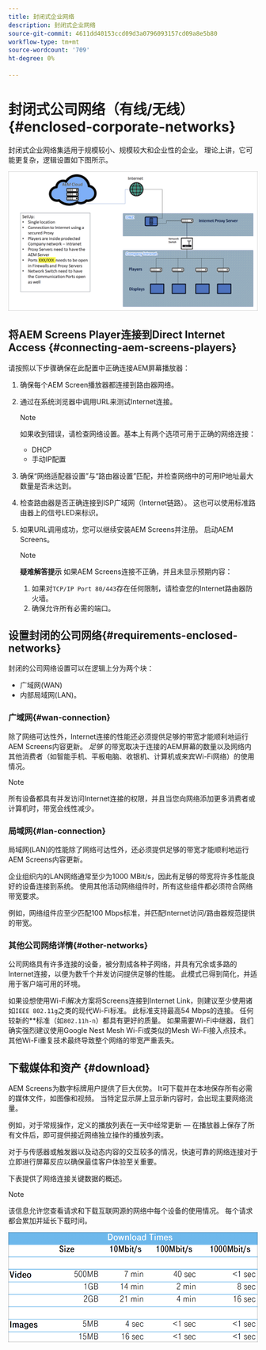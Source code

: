 ```yaml
---
title: 封闭式企业网络
description: 封闭式企业网络
source-git-commit: 4611dd40153ccd09d3a0796093157cd09a8e5b80
workflow-type: tm+mt
source-wordcount: '709'
ht-degree: 0%

---
```



# 封闭式公司网络（有线/无线）{#enclosed-corporate-networks}

封闭式企业网络集适用于规模较小、规模较大和企业性的企业。 理论上讲，它可能更复杂，逻辑设置如下图所示。

![](/help/using/assets/enclosed-network-1.png)


## 将AEM Screens Player连接到Direct Internet Access {#connecting-aem-screens-players}

请按照以下步骤确保在此配置中正确连接AEM屏幕播放器：

1. 确保每个AEM Screen播放器都连接到路由器网络。
1. 通过在系统浏览器中调用URL来测试Internet连接。

   >[!NOTE]
   >如果收到错误，请检查网络设置。基本上有两个选项可用于正确的网络连接：
   >* DHCP
   >* 手动IP配置


1. 确保“网络适配器设置”与“路由器设置”匹配，并检查网络中的可用IP地址最大数量是否未达到。

1. 检查路由器是否正确连接到ISP广域网（Internet链路）。 这也可以使用标准路由器上的信号LED来标识。
1. 如果URL调用成功，您可以继续安装AEM Screens并注册。 启动AEM Screens。

   >[!NOTE]
   >**疑难解答提示**
   >如果AEM Screens连接不正确，并且未显示预期内容：
   >
   >1. 如果对`TCP/IP Port 80/443`存在任何限制，请检查您的Internet路由器防火墙。
   >1. 确保允许所有必需的端口。


## 设置封闭的公司网络{#requirements-enclosed-networks}

封闭的公司网络设置可以在逻辑上分为两个块：

* 广域网(WAN)
* 内部局域网(LAN)。

### 广域网{#wan-connection}

除了网络可达性外，Internet连接的性能还必须提供足够的带宽才能顺利地运行AEM Screens内容更新。
*足够* 的带宽取决于连接的AEM屏幕的数量以及网络内其他消费者（如智能手机、平板电脑、收银机、计算机或来宾Wi-Fi网络）的使用情况。

>[!NOTE]
>
>所有设备都具有并发访问Internet连接的权限，并且当您向网络添加更多消费者或计算机时，带宽会线性减少。

### 局域网{#lan-connection}

局域网(LAN)的性能除了网络可达性外，还必须提供足够的带宽才能顺利地运行AEM Screens内容更新。

企业组织内的LAN网络通常至少为1000 MBit/s，因此有足够的带宽将许多性能良好的设备连接到系统。 使用其他活动网络组件时，所有这些组件都必须符合网络带宽要求。

例如，网络组件应至少匹配100 Mbps标准，并匹配Internet访问/路由器规范提供的带宽。

### 其他公司网络详情{#other-networks}

公司网络具有许多连接的设备，被分割成各种子网络，并具有冗余或多路的Internet连接，以便为数千个并发访问提供足够的性能。
此模式已得到简化，并适用于客户端可用的环境。

如果设想使用Wi-Fi解决方案将Screens连接到Internet Link，则建议至少使用诸如`IEEE 802.11g`之类的现代Wi-Fi标准。 此标准支持最高54 Mbps的连接。 任何较新的&#x200B;**&#x200B;标准（如`802.11h-n`）都具有更好的质量。 如果需要Wi-Fi中继器，我们确实强烈建议使用Google Nest Mesh Wi-Fi或类似的Mesh Wi-Fi接入点技术。
其他Wi-Fi重复技术最终导致整个网络的带宽严重丢失。

## 下载媒体和资产 {#download}

AEM Screens为数字标牌用户提供了巨大优势。 It可下载并在本地保存所有必需的媒体文件，如图像和视频。 当特定显示屏上显示新内容时，会出现主要网络流量。

例如，对于常规操作，定义的播放列表在一天中经常更新 — 在播放器上保存了所有文件后，即可提供接近网络独立操作的播放列表。

对于与传感器或触发器以及动态内容的交互较多的情况，快速可靠的网络连接对于立即进行屏幕反应以确保最佳客户体验至关重要。

下表提供了网络连接关键数据的概述。

>[!NOTE]
>该信息允许您查看请求和下载互联网源的网络中每个设备的使用情况。 每个请求都会累加并延长下载时间。

![](/help/using/assets/enclosed-network-download.png)
